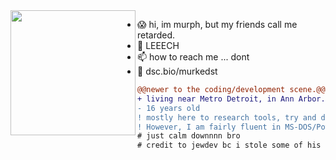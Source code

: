 <img align="left" height="200" src="https://media1.tenor.com/images/46c6b5f0e05afc6bdcb754f3a56383c5/tenor.gif"/>

- 😱 hi, im murph, but my friends call me retarded.
- 👀 LEEECH
- 📫 how to reach me ... dont
- 🌱 dsc.bio/murkedst


```diff
@@newer to the coding/development scene.@@
+ living near Metro Detroit, in Ann Arbor.
- 16 years old
! mostly here to research tools, try and develop tools of my own, and learn language.
! However, I am fairly fluent in MS-DOS/Powershell.
# just calm downnnn bro
# credit to jewdev bc i stole some of his profile LOL 
```
